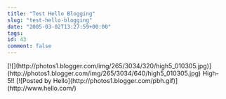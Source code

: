 ```yaml
---
title: "Test Hello Blogging"
slug: "test-hello-blogging"
date: "2005-03-02T13:27:59+00:00"
tags:
id: 43
comment: false
---
```


<div style="clear:both;"></div>[![](http://photos1.blogger.com/img/265/3034/320/high5_010305.jpg)](http://photos1.blogger.com/img/265/3034/640/high5_010305.jpg)
High-5!!&nbsp;[![Posted by Hello](http://photos1.blogger.com/pbh.gif)](http://www.hello.com/)<div style="clear:both; padding-bottom: 0.25em;"></div>
